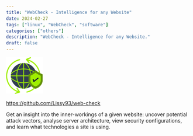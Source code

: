 ```yaml
---
title: "WebCheck - Intelligence for any Website"
date: 2024-02-27
tags: ["linux", "WebCheck", "software"]
categories: ["others"]
description: "WebCheck - Intelligence for any Website."
draft: false
---
```


<img src="https://raw.githubusercontent.com/althaser/website/fb8859704db61c13a4575dbda0475b5afa1a25ab/static/images/webcheck.png" alt="WebCheck" width="100" height="100">

https://github.com/Lissy93/web-check

Get an insight into the inner-workings of a given website: uncover potential attack vectors, analyse server architecture, view security configurations, and learn what technologies a site is using.
